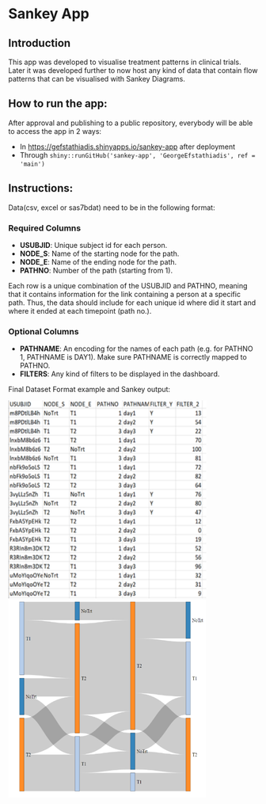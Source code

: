 # Sankey App

  ## Introduction

  This app was developed to visualise treatment patterns in clinical trials. Later it was developed further to now host any kind of data that contain flow patterns that
  can be visualised with Sankey Diagrams.
    
  ## How to run the app:
  
  After approval and publishing to a public repository, everybody will be able to access the app in 2 ways:

  * In https://gefstathiadis.shinyapps.io/sankey-app after deployment
  * Through `shiny::runGitHub('sankey-app', 'GeorgeEfstathiadis', ref = 'main')`
  
  ## Instructions:
  
  Data(csv, excel or sas7bdat) need to be in the following format:
  
  ### Required Columns
  
  * **USUBJID**: Unique subject id for each person.
  * **NODE_S**: Name of the starting node for the path.
  * **NODE_E**: Name of the ending node for the path.
  * **PATHNO**:  Number of the path (starting from 1).  
  
  Each row is a unique combination of the USUBJID and PATHNO, meaning that it contains information for the link containing a person at a specific path.
  Thus, the data should include for each unique id where did it start and where it ended at each timepoint (path no.).

  ### Optional Columns

  * **PATHNAME**:  An encoding for the names of each path (e.g. for PATHNO 1, PATHNAME is DAY1). Make sure PATHNAME is correctly mapped to PATHNO.
  * **FILTERS**: Any kind of filters to be displayed in the dashboard. 
  
  Final Dataset Format example and Sankey output:
    
<p float="left">
  <img src="www/data_example.png" width="400" height='400' />
  <img src="www/output_example.png" width="400" height='400' /> 
</p>
  
